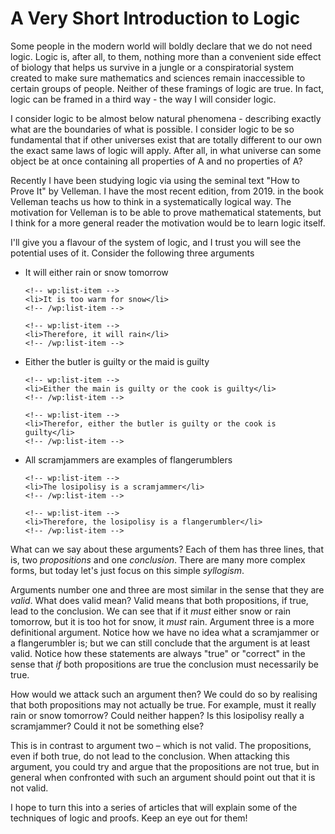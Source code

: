 <!-- html -->
<!-- wp:paragraph -->
<h1>A Very Short Introduction to Logic</h1>

<p>Some people in the modern world will boldly declare that we do not need logic. Logic is, after all, to them, nothing
    more than a convenient side effect of biology that helps us survive in a jungle or a conspiratorial system created
    to make sure mathematics and sciences remain inaccessible to certain groups of people. Neither of these framings of
    logic are true. In fact, logic can be framed in a third way - the way I will consider logic.</p>
<!-- /wp:paragraph -->

<!-- wp:paragraph -->
<p>I consider logic to be almost below natural phenomena - describing exactly what are the boundaries of what is
    possible. I consider logic to be so fundamental that if other universes exist that are totally different to our own
    the exact same laws of logic will apply. After all, in what universe can some object be at once containing all
    properties of A and no properties of A?</p>
<!-- /wp:paragraph -->

<!-- wp:paragraph -->
<p>Recently I have been studying logic via using the seminal text "How to Prove It" by Velleman. I have the most recent
    edition, from 2019. in the book Velleman teachs us how to think in a systematically logical way. The motivation for
    Velleman is to be able to prove mathematical statements, but I think for a more general reader the motivation would
    be to learn logic itself.</p>
<!-- /wp:paragraph -->

<!-- wp:paragraph -->
<p>I'll give you a flavour of the system of logic, and I trust you will see the potential uses of it. Consider the
    following three arguments</p>
<!-- /wp:paragraph -->

<!-- wp:list -->
<ul>
    <!-- wp:list-item -->
    <li>It will either rain or snow tomorrow</li>
    <!-- /wp:list-item -->

    <!-- wp:list-item -->
    <li>It is too warm for snow</li>
    <!-- /wp:list-item -->

    <!-- wp:list-item -->
    <li>Therefore, it will rain</li>
    <!-- /wp:list-item -->
</ul>
<!-- /wp:list -->

<!-- wp:list -->
<ul>
    <!-- wp:list-item -->
    <li>Either the butler is guilty or the maid is guilty</li>
    <!-- /wp:list-item -->

    <!-- wp:list-item -->
    <li>Either the main is guilty or the cook is guilty</li>
    <!-- /wp:list-item -->

    <!-- wp:list-item -->
    <li>Therefor, either the butler is guilty or the cook is guilty</li>
    <!-- /wp:list-item -->
</ul>
<!-- /wp:list -->

<!-- wp:list -->
<ul>
    <!-- wp:list-item -->
    <li>All scramjammers are examples of flangerumblers</li>
    <!-- /wp:list-item -->

    <!-- wp:list-item -->
    <li>The losipolisy is a scramjammer</li>
    <!-- /wp:list-item -->

    <!-- wp:list-item -->
    <li>Therefore, the losipolisy is a flangerumbler</li>
    <!-- /wp:list-item -->
</ul>
<!-- /wp:list -->

<!-- wp:paragraph -->
<p>What can we say about these arguments? Each of them has three lines, that is, two<em> propositions</em> and one<em>
        conclusion</em>. There are many more complex forms, but today let's just focus on this simple<em>
        syllogism</em>.</p>
<!-- /wp:paragraph -->

<!-- wp:paragraph -->
<p>Arguments number one and three are most similar in the sense that they are <em>valid</em>. What does valid mean?
    Valid means that both propositions, if true, lead to the conclusion. We can see that if it <em>must</em> either snow
    or rain tomorrow, but it is too hot for snow, it <em>must </em>rain. Argument three is a more definitional argument.
    Notice how we have no idea what a scramjammer or a flangerumbler is; but we can still conclude that the argument is
    at least valid. Notice how these statements are always "true" or "correct" in the sense that <em>if</em> both
    propositions are true the conclusion must necessarily be true.</p>
<!-- /wp:paragraph -->

<!-- wp:paragraph -->
<p>How would we attack such an argument then? We could do so by realising that both propositions may not actually be
    true. For example, must it really rain or snow tomorrow? Could neither happen? Is this losipolisy really a
    scramjammer? Could it not be something else?</p>
<!-- /wp:paragraph -->

<!-- wp:paragraph -->
<p>This is in contrast to argument two – which is not valid. The propositions, even if both true, do not lead to the
    conclusion. When attacking this argument, you could try and argue that the propositions are not true, but in general
    when confronted with such an argument should point out that it is not valid.</p>
<!-- /wp:paragraph -->

<!-- wp:paragraph -->
<p>I hope to turn this into a series of articles that will explain some of the techniques of logic and proofs. Keep an
    eye out for them!</p>
<!-- /wp:paragraph -->
<!-- html -->
